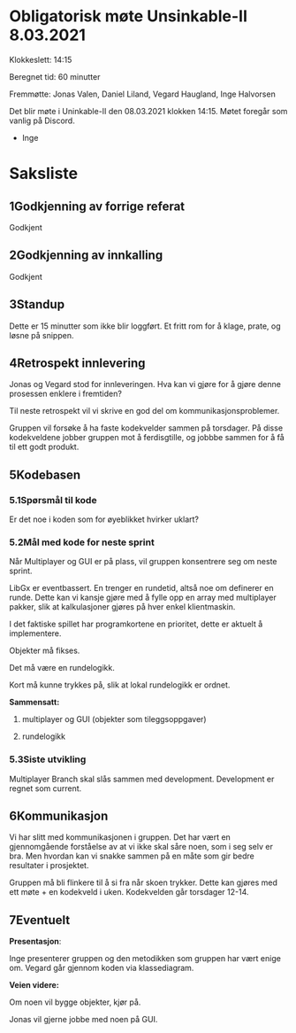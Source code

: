 # Obligatorisk møte Unsinkable-II 8.03.2021

Klokkeslett: 14:15

Beregnet tid: 60 minutter

Fremmøtte: Jonas Valen, Daniel Liland, Vegard Haugland, Inge Halvorsen

Det blir møte i Uninkable-II den 08.03.2021 klokken 14:15. Møtet foregår som vanlig på Discord.

- Inge

# Saksliste

## 1Godkjenning av forrige referat

Godkjent

## 2Godkjenning av innkalling

Godkjent

## 3Standup

Dette er 15 minutter som ikke blir loggført. Et fritt rom for å klage, prate, og løsne på snippen.

## **4Retrospekt innlevering**

Jonas og Vegard stod for innleveringen. Hva kan vi gjøre for å gjøre denne prosessen enklere i fremtiden?

Til neste retrospekt vil vi skrive en god del om kommunikasjonsproblemer.

Gruppen vil forsøke å ha faste kodekvelder sammen på torsdager. På disse kodekveldene jobber gruppen mot å ferdisgtille, og jobbbe sammen for å få til ett godt produkt.

## 5Kodebasen

### **5.1Spørsmål til kode**

Er det noe i koden som for øyeblikket hvirker uklart?

### 5.2Mål med kode for neste sprint

Når Multiplayer og GUI er på plass, vil gruppen konsentrere seg om neste sprint.

LibGx er eventbassert. En trenger en rundetid, altså noe om definerer en runde. Dette kan vi kansje gjøre med å fylle opp en array med multiplayer pakker, slik at kalkulasjoner gjøres på hver enkel klientmaskin.

I det faktiske spillet har programkortene en prioritet, dette er aktuelt å implementere.

Objekter må fikses.

Det må være en rundelogikk.

Kort må kunne trykkes på, slik at lokal rundelogikk er ordnet.




**Sammensatt:**

1. multiplayer og GUI (objekter som tileggsoppgaver)

2. rundelogikk




### 5.3Siste utvikling

Multiplayer Branch skal slås sammen med development. Development er regnet som current.

## 6Kommunikasjon

Vi har slitt med kommunikasjonen i gruppen. Det har vært en gjennomgående forståelse av at vi ikke skal såre noen, som i seg selv er bra. Men hvordan kan vi snakke sammen på en måte som gir bedre resultater i prosjektet.

Gruppen må bli flinkere til å si fra når skoen trykker. Dette kan gjøres med ett møte + en kodekveld i uken. Kodekvelden går torsdager 12-14.

## 7Eventuelt

**Presentasjon**:

Inge presenterer gruppen og den metodikken som gruppen har vært enige om. Vegard går gjennom koden via klassediagram.




**Veien videre:**

Om noen vil bygge objekter, kjør på.

Jonas vil gjerne jobbe med noen på GUI.